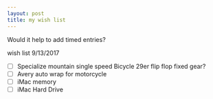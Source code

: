```yaml
---
layout: post
title: my wish list
---
```


Would it help to add timed entries? 


wish list 9/13/2017
- [ ] Specialize mountain single speed Bicycle
29er flip flop fixed gear?
- [ ] Avery auto wrap for motorcycle
- [ ] iMac memory
- [ ] iMac Hard Drive